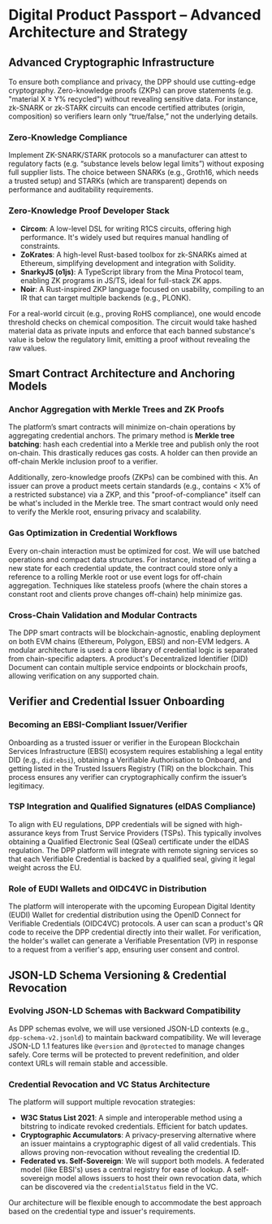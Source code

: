 # Digital Product Passport – Advanced Architecture and Strategy

## Advanced Cryptographic Infrastructure
To ensure both compliance and privacy, the DPP should use cutting-edge cryptography. Zero-knowledge proofs (ZKPs) can prove statements (e.g. "material X ≥ Y% recycled") without revealing sensitive data. For instance, zk-SNARK or zk-STARK circuits can encode certified attributes (origin, composition) so verifiers learn only “true/false,” not the underlying details.

### Zero-Knowledge Compliance
Implement ZK-SNARK/STARK protocols so a manufacturer can attest to regulatory facts (e.g. “substance levels below legal limits”) without exposing full supplier lists. The choice between SNARKs (e.g., Groth16, which needs a trusted setup) and STARKs (which are transparent) depends on performance and auditability requirements.

### Zero-Knowledge Proof Developer Stack
- **Circom**: A low-level DSL for writing R1CS circuits, offering high performance. It's widely used but requires manual handling of constraints.
- **ZoKrates**: A high-level Rust-based toolbox for zk-SNARKs aimed at Ethereum, simplifying development and integration with Solidity.
- **SnarkyJS (o1js)**: A TypeScript library from the Mina Protocol team, enabling ZK programs in JS/TS, ideal for full-stack ZK apps.
- **Noir**: A Rust-inspired ZKP language focused on usability, compiling to an IR that can target multiple backends (e.g., PLONK).

For a real-world circuit (e.g., proving RoHS compliance), one would encode threshold checks on chemical composition. The circuit would take hashed material data as private inputs and enforce that each banned substance's value is below the regulatory limit, emitting a proof without revealing the raw values.

## Smart Contract Architecture and Anchoring Models

### Anchor Aggregation with Merkle Trees and ZK Proofs
The platform’s smart contracts will minimize on-chain operations by aggregating credential anchors. The primary method is **Merkle tree batching**: hash each credential into a Merkle tree and publish only the root on-chain. This drastically reduces gas costs. A holder can then provide an off-chain Merkle inclusion proof to a verifier.

Additionally, zero-knowledge proofs (ZKPs) can be combined with this. An issuer can prove a product meets certain standards (e.g., contains < X% of a restricted substance) via a ZKP, and this "proof-of-compliance" itself can be what's included in the Merkle tree. The smart contract would only need to verify the Merkle root, ensuring privacy and scalability.

### Gas Optimization in Credential Workflows
Every on-chain interaction must be optimized for cost. We will use batched operations and compact data structures. For instance, instead of writing a new state for each credential update, the contract could store only a reference to a rolling Merkle root or use event logs for off-chain aggregation. Techniques like stateless proofs (where the chain stores a constant root and clients prove changes off-chain) help minimize gas.

### Cross-Chain Validation and Modular Contracts
The DPP smart contracts will be blockchain-agnostic, enabling deployment on both EVM chains (Ethereum, Polygon, EBSI) and non-EVM ledgers. A modular architecture is used: a core library of credential logic is separated from chain-specific adapters. A product's Decentralized Identifier (DID) Document can contain multiple service endpoints or blockchain proofs, allowing verification on any supported chain.

## Verifier and Credential Issuer Onboarding

### Becoming an EBSI-Compliant Issuer/Verifier
Onboarding as a trusted issuer or verifier in the European Blockchain Services Infrastructure (EBSI) ecosystem requires establishing a legal entity DID (e.g., `did:ebsi`), obtaining a Verifiable Authorisation to Onboard, and getting listed in the Trusted Issuers Registry (TIR) on the blockchain. This process ensures any verifier can cryptographically confirm the issuer’s legitimacy.

### TSP Integration and Qualified Signatures (eIDAS Compliance)
To align with EU regulations, DPP credentials will be signed with high-assurance keys from Trust Service Providers (TSPs). This typically involves obtaining a Qualified Electronic Seal (QSeal) certificate under the eIDAS regulation. The DPP platform will integrate with remote signing services so that each Verifiable Credential is backed by a qualified seal, giving it legal weight across the EU.

### Role of EUDI Wallets and OIDC4VC in Distribution
The platform will interoperate with the upcoming European Digital Identity (EUDI) Wallet for credential distribution using the OpenID Connect for Verifiable Credentials (OIDC4VC) protocols. A user can scan a product's QR code to receive the DPP credential directly into their wallet. For verification, the holder's wallet can generate a Verifiable Presentation (VP) in response to a request from a verifier's app, ensuring user consent and control.

## JSON-LD Schema Versioning & Credential Revocation

### Evolving JSON-LD Schemas with Backward Compatibility
As DPP schemas evolve, we will use versioned JSON-LD contexts (e.g., `dpp-schema-v2.jsonld`) to maintain backward compatibility. We will leverage JSON-LD 1.1 features like `@version` and `@protected` to manage changes safely. Core terms will be protected to prevent redefinition, and older context URLs will remain stable and accessible.

### Credential Revocation and VC Status Architecture
The platform will support multiple revocation strategies:
- **W3C Status List 2021**: A simple and interoperable method using a bitstring to indicate revoked credentials. Efficient for batch updates.
- **Cryptographic Accumulators**: A privacy-preserving alternative where an issuer maintains a cryptographic digest of all valid credentials. This allows proving non-revocation without revealing the credential ID.
- **Federated vs. Self-Sovereign**: We will support both models. A federated model (like EBSI's) uses a central registry for ease of lookup. A self-sovereign model allows issuers to host their own revocation data, which can be discovered via the `credentialStatus` field in the VC.

Our architecture will be flexible enough to accommodate the best approach based on the credential type and issuer's requirements.
